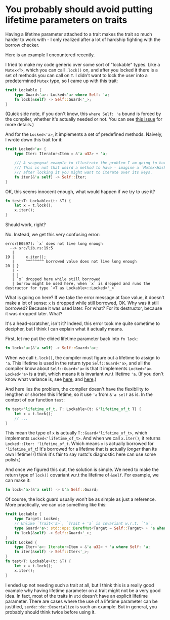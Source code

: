 You probably should avoid putting lifetime parameters on traits
===============================================================

Having a lifetime parameter attached to a trait makes the trait so much harder to work with - I only realized after a lot of hardship fighting with the borrow checker.

Here is an example I encountered recently.

I tried to make my code generic over some sort of "lockable" types. Like a `Mutex<T>`, which you can call `.lock()` on, and after you locked it there is a set of methods you can call on `T`. I didn't want to lock the user into a predetermined `Mutex` type, so I came up with this trait:

```rust
trait Lockable {
    type Guard<'a>: Locked<'a> where Self: 'a;
    fn lock(&self) -> Self::Guard<'_>;
}
```

(Quick side note, if you don't know, this `where Self: 'a` bound is forced by the compiler, whether it's actually needed or not. You can see [this issue](https://github.com/rust-lang/rust/issues/87479) for more details.)

And for the `Locked<'a>`, it implements a set of predefined methods. Naively, I wrote down this trait for it:

```rust
trait Locked<'a> {
    type Iter: Iterator<Item = &'a u32> + 'a;

    /// A scapegoat example to illustrate the problem I am going to have.
    /// This is not that weird a method to have - imagine a `Mutex<HashMap>`,
    /// after locking it you might want to iterate over its keys.
    fn iter(&'a self) -> Self::Iter;
}
```

OK, this seems innocent enough, what would happen if we try to use it?

```rust
fn test<T: Lockable>(t: &T) {
    let x = t.lock();
    x.iter();
}
```

Should work, right?

No. Instead, we get this very confusing error:

```
error[E0597]: `x` does not live long enough
  --> src/lib.rs:19:5
   |
19 |     x.iter();
   |     ^^^^^^^^ borrowed value does not live long enough
20 | }
   | -
   | |
   | `x` dropped here while still borrowed
   | borrow might be used here, when `x` is dropped and runs the destructor for type `<T as Lockable>::Locked<'_>`
```

What is going on here? If we take the error message at face value, it doesn't make a lot of sense: `x` is dropped while still borrowed, OK. Why was it still borrowed? Because it was used later. For what? For its destructor, because it was dropped later. What?

It's a head-scratcher, isn't it? Indeed, this error took me quite sometime to decipher, but I think I can explain what it actually means.

First, let me put the elided lifetime parameter back into `fn lock`:

```rust
fn lock<'a>(&'a self) -> Self::Guard<'a>;
```

When we call `t.lock()`, the compiler must figure out a lifetime to assign to `'a`. This lifetime is used in the return type `Self::Guard<'a>`, and all the compiler know about `Self::Guard<'a>` is that it implements `Locked<'a>`. `Locked<'a>` is a trait, which means it is invariant w.r.t lifetime `'a`. (If you don't know what variance is, see [here](https://doc.rust-lang.org/reference/subtyping.html), and [here](https://doc.rust-lang.org/nomicon/subtyping.html).)

And here lies the problem, the compiler doesn't have the flexibility to lengthen or shorten this lifetime, so it use `'a` from `&'a self` as is. In the context of our function `test`:

```rust
fn test<'lifetime_of_t, T: Lockable>(t: &'lifetime_of_t T) {
    let x = t.lock();
    // ...
}
```

This mean the type of `x` is actually `T::Guard<'lifetime_of_t>`, which implements `Locked<'lifetime_of_t>`. And when we call `x.iter()`, it returns `Locked::Iter: 'lifetime_of_t`. Which means `x` is actually borrowed for `'lifetime_of_t`! It's borrowed for a lifetime that is actually *longer* than its own lifetime! (I think it's fair to say rustc's diagnostic here can use some polish.)

And once we figured this out, the solution is simple. We need to make the return type of `lock()` covariant w.r.t the lifetime of `&self`. For example, we can make it:

```rust
fn lock<'a>(&'a self) -> &'a Self::Guard;
```

Of course, the lock guard usually won't be as simple as just a reference. More practically, we can use something like this:

```rust
trait Lockable {
    type Target: Locked;
    // Unlike `Trait<'a>`, `Trait + 'a` is covariant w.r.t. `'a`.
    type Guard<'a>: std::ops::DerefMut<Target = Self::Target> + 'a where Self: 'a;
    fn lock(&self) -> Self::Guard<'_>;
}
trait Locked {
    type Iter<'a>: Iterator<Item = &'a u32> + 'a where Self: 'a;
    fn iter(&self) -> Self::Iter<'_>;
}
fn test<T: Lockable>(t: &T) {
    let x = t.lock();
    x.iter();
}
```

I ended up not needing such a trait at all, but I think this is a really good example why having lifetime parameter on a trait might not be a very good idea. In fact, most of the traits in `std` doesn't have an explicit lifetime parameter. There are cases where the use of a lifetime parameter can be justified, `serde::de::Deserialize` is such an example. But in general, you probably should think twice before using it.
